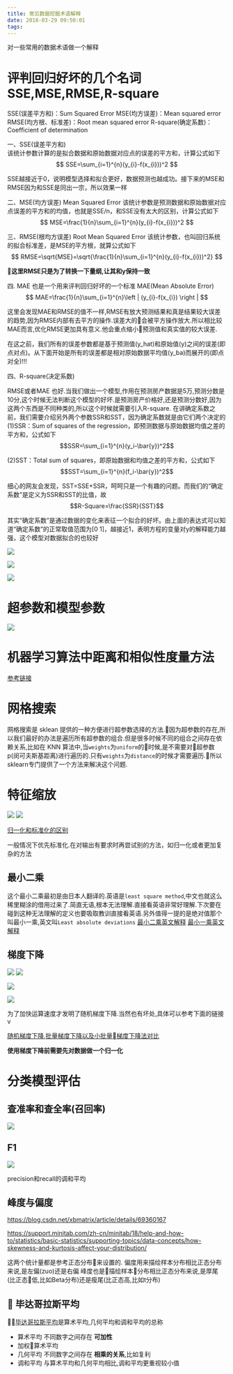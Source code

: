 ```yaml
---
title: 常见数据挖掘术语解释
date: 2018-03-29 09:50:01
tags:
---
```



对一些常用的数据术语做一个解释<!--more-->

# 评判回归好坏的几个名词SSE,MSE,RMSE,R-square
SSE(误差平方和)：Sum Squared Error
MSE(均方误差)：Mean squared error
RMSE(均方根、标准差)：Root mean squared error
R-square(确定系数)：Coefficient of determination



一、SSE(误差平方和)  
该统计参数计算的是拟合数据和原始数据对应点的误差的平方和，计算公式如下
$$ SSE=\sum_{i=1}^{n}(y_{i}-f(x_{i}))^2 $$

SSE越接近于0，说明模型选择和拟合更好，数据预测也越成功。接下来的MSE和RMSE因为和SSE是同出一宗，所以效果一样




二、MSE(均方误差) Mean Squared Error
该统计参数是预测数据和原始数据对应点误差的平方和的均值，也就是SSE/n，和SSE没有太大的区别，计算公式如下
$$ MSE=\frac{1}{n}\sum_{i=1}^{n}(y_{i}-f(x_{i}))^2 $$


三、RMSE(根均方误差)  Root Mean Squared Error 
该统计参数，也叫回归系统的拟合标准差，是MSE的平方根，就算公式如下
$$ RMSE=\sqrt{MSE}=\sqrt{\frac{1}{n}\sum_{i=1}^{n}(y_{i}-f(x_{i}))^2} $$

**这里RMSE只是为了转换一下量纲,让其和y保持一致**

四. MAE 也是一个用来评判回归好坏的一个标准
MAE(Mean Absolute Error)
$$ MAE=\frac{1}{n}\sum_{i=1}^{n}\left | (y_{i}-f(x_{i}) \right | $$

这里会发现MAE和RMSE的值不一样,RMSE有放大预测结果和真是结果较大误差的趋势,因为RMSE内部有去平方的操作.误差大的会被平方操作放大.所以相比较MAE而言,优化RMSE更加具有意义.他会重点缩小预测值和真实值的较大误差.


在这之前，我们所有的误差参数都是基于预测值(y_hat)和原始值(y)之间的误差(即点对点)。从下面开始是所有的误差都是相对原始数据平均值(y_ba)而展开的(即点对全)!!!

四、R-square(决定系数)

RMSE或者MAE 也好.当我们做出一个模型,作用在预测房产数据是5万,预测分数是10分,这个时候无法判断这个模型的好坏.是预测房产价格好,还是预测分数好,因为这两个东西是不同种类的,所以这个时候就需要引入R-square.
在讲确定系数之前，我们需要介绍另外两个参数SSR和SST，因为确定系数就是由它们两个决定的
(1)SSR：Sum of squares of the regression，即预测数据与原始数据均值之差的平方和，公式如下
$$SSR=\sum_{i=1}^{n}(y_i-\bar{y})^2$$


(2)SST：Total sum of squares，即原始数据和均值之差的平方和，公式如下
$$SST=\sum_{i=1}^{n}(f_i-\bar{y})^2$$

细心的网友会发现，SST=SSE+SSR，呵呵只是一个有趣的问题。而我们的“确定系数”是定义为SSR和SST的比值，故
$$R-Square=\frac{SSR}{SST}$$

其实“确定系数”是通过数据的变化来表征一个拟合的好坏。由上面的表达式可以知道“确定系数”的正常取值范围为[0 1]，越接近1，表明方程的变量对y的解释能力越强，这个模型对数据拟合的也较好


![](https://blog-image-1257302654.cos.ap-guangzhou.myqcloud.com/2018-08-12-142751.png)

![](https://blog-image-1257302654.cos.ap-guangzhou.myqcloud.com/2018-08-12-142919.png)

![](https://blog-image-1257302654.cos.ap-guangzhou.myqcloud.com/2018-08-12-143958.png)
# 超参数和模型参数
![](https://ws1.sinaimg.cn/large/006tKfTcgy1ftg4q7ypwxj30zw0pwq6b.jpg)


# 机器学习算法中距离和相似性度量方法
[参考链接](http://www.cnblogs.com/daniel-D/p/3244718.html)

# 网格搜索
网格搜索是 sklean 提供的一种方便进行超参数选择的方法.因为超参数的存在,所以我们最好的办法是遍历所有超参数的组合.但是很多时候不同的组合之间存在依赖关系,比如在 KNN 算法中,当`weights`为`uniform`的时候,是不需要对超参数 p(闵可夫斯基距离)进行遍历的.只有`weights`为`distance`的时候才需要遍历.所以 sklearn专门提供了一个方法来解决这个问题.

# 特征缩放
![](https://ws1.sinaimg.cn/large/006tKfTcgy1ftgh98tev8j312a0p20v9.jpg)
![](https://ws3.sinaimg.cn/large/006tKfTcgy1ftghamuas3j31bk0owdj0.jpg)


[归一化和标准化的区别](https://www.zhihu.com/question/20455227)


一般情况下优先标准化.在对输出有要求时再尝试别的方法，如归一化或者更加复杂的方法

## 最小二乘
这个最小二乘最初是由日本人翻译的.英语是`least square method`,中文也就这么稀里糊涂的借用过来了.简直无语,根本无法理解.直接看英语非常好理解.下次要在碰到这种无法理解的定义也要吸取教训直接看英语.另外值得一提的是绝对值那个叫最小一乘,英文叫`Least absolute deviations`
[最小二乘英文解释](https://en.wikipedia.org/wiki/Least_squares)
[最小一乘英文解释](https://en.wikipedia.org/wiki/Least_absolute_deviations)

## 梯度下降

![](https://blog-image-1257302654.cos.ap-guangzhou.myqcloud.com/2018-08-28-090644.png)
![](https://blog-image-1257302654.cos.ap-guangzhou.myqcloud.com/2018-08-28-082747.png)

![](https://blog-image-1257302654.cos.ap-guangzhou.myqcloud.com/2018-08-28-083109.png)


![](https://blog-image-1257302654.cos.ap-guangzhou.myqcloud.com/2018-08-29-084239.png)

为了加快运算速度才发明了随机梯度下降.当然也有坏处,具体可以参考下面的链接v


[随机梯度下降,批量梯度下降以及小批量梯度下降法对比](https://blog.csdn.net/u012328159/article/details/80252012)


**使用梯度下降前需要先对数据做一个归一化**

# 分类模型评估

## 查准率和查全率(召回率)
![](https://blog-image-1257302654.cos.ap-guangzhou.myqcloud.com/2018-09-12-123645.png)


## F1
![](https://blog-image-1257302654.cos.ap-guangzhou.myqcloud.com/2018-09-12-124047.png)

precision和recall的调和平均

## 峰度与偏度
https://blog.csdn.net/xbmatrix/article/details/69360167

https://support.minitab.com/zh-cn/minitab/18/help-and-how-to/statistics/basic-statistics/supporting-topics/data-concepts/how-skewness-and-kurtosis-affect-your-distribution/

这两个统计量都是参考正态分布来设置的.
偏度用来描绘样本分布相比正态分布来说,是左偏(zuo)还是右偏
峰度也是描绘样本分布相比正态分布来说,是厚尾(比正态低,比如Beta分布)还是瘦尾(比正态高,比如t分布)

##  毕达哥拉斯平均
[毕达哥拉斯平均](https://zh.wikipedia.org/wiki/%E6%AF%95%E8%BE%BE%E5%93%A5%E6%8B%89%E6%96%AF%E5%B9%B3%E5%9D%87)是算术平均,几何平均和调和平均的总称
- 算术平均  不同数字之间存在 **可加性**
- 加权算术平均
- 几何平均 不同数字之间存在  **相乘的关系**,比如复利
- 调和平均 与算术平均和几何平均相比,调和平均更重视较小值




